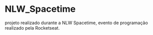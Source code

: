 # NLW_Spacetime
projeto realizado durante a NLW Spacetime, evento de programação realizado pela Rocketseat.
